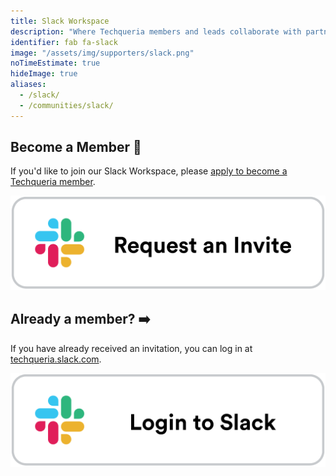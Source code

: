 ```yaml
---
title: Slack Workspace
description: "Where Techqueria members and leads collaborate with partners, allies and each other. 💬"
identifier: fab fa-slack
image: "/assets/img/supporters/slack.png"
noTimeEstimate: true
hideImage: true
aliases:
  - /slack/
  - /communities/slack/
---
```


## Become a Member 🌮

If you'd like to join our Slack Workspace, please [apply to become a Techqueria member](/join/).

<a href="/join/" class="image-external-plain" rel="noopener"><img alt="Become a Member" src="/assets/img/communities/slack/request-an-invite.png"></a>

## Already a member? ➡️

If you have already received an invitation, you can log in at [techqueria.slack.com](https://techqueria.slack.com/).

<a href="https://techqueria.slack.com/" target="_blank" class="image-external-plain" rel="noopener"><img alt="Go to Slack" src="/assets/img/communities/slack/login-to-slack.png"></a>
